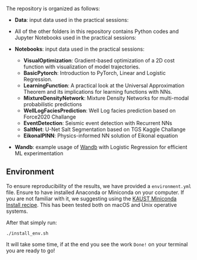 The repository is organized as follows:

- **Data**: input data used in the practical sessions:
- All of the other folders in this repository contains Python codes and Jupyter Notebooks used in the practical sessions:

- **Notebooks**: input data used in the practical sessions:

   - **VisualOptimization**: Gradient-based optimization of a 2D cost function with visualization of model trajectories.
   - **BasicPytorch**: Introduction to PyTorch, Linear and Logistic Regression.
   - **LearningFunction**: A practical look at the Universal Approximation Theorem and its implications for learning functions with NNs.
   - **MixtureDensityNetwork**: Mixture Density Networks for multi-modal probabilistic predictions
   - **WellLogFaciesPrediction**: Well Log facies prediction based on Force2020 Challange
   - **EventDetection**: Seismic event detection with Recurrent NNs
   - **SaltNet**: U-Net Salt Segmentation based on TGS Kaggle Challange
   - **EikonalPINN**: Physics-informed NN solution of Eikonal equation

- **Wandb**: example usage of [Wandb](https://wandb.ai/site) with Logistic Regression for efficient ML experimentation

## Environment

To ensure reproducibility of the results, we have provided a `environment.yml` file. Ensure to have installed Anaconda or Miniconda on your computer. If you are not familiar with it, we suggesting using the [KAUST Miniconda Install recipe](https://github.com/kaust-rccl/ibex-miniconda-install). This has been tested both on macOS and Unix operative systems.

After that simply run:
```
./install_env.sh
```
It will take some time, if at the end you see the work `Done!` on your terminal you are ready to go!